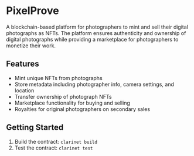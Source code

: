 # PixelProve
A blockchain-based platform for photographers to mint and sell their digital photographs as NFTs. The platform ensures authenticity and ownership of digital photographs while providing a marketplace for photographers to monetize their work.

## Features
- Mint unique NFTs from photographs
- Store metadata including photographer info, camera settings, and location
- Transfer ownership of photograph NFTs
- Marketplace functionality for buying and selling
- Royalties for original photographers on secondary sales

## Getting Started
1. Build the contract: `clarinet build`
2. Test the contract: `clarinet test`
